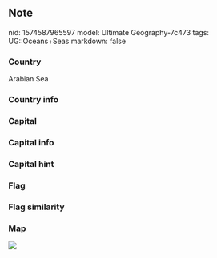 ## Note
nid: 1574587965597
model: Ultimate Geography-7c473
tags: UG::Oceans+Seas
markdown: false

### Country
Arabian Sea

### Country info


### Capital


### Capital info


### Capital hint


### Flag


### Flag similarity


### Map
<img src="ug-map-arabian_sea.png">
